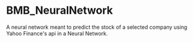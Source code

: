# BMB_NeuralNetwork
A neural network meant to predict the stock of a selected company using Yahoo Finance's api in a Neural Network.
